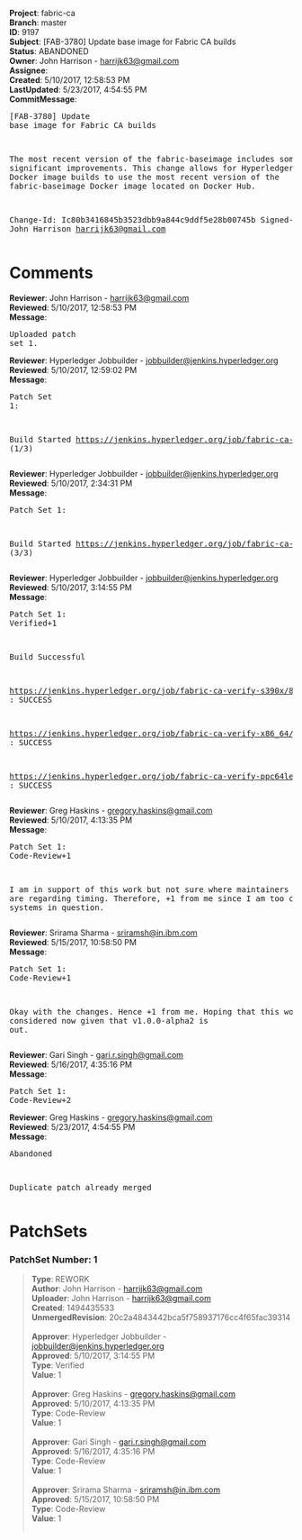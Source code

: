 <strong>Project</strong>: fabric-ca<br><strong>Branch</strong>: master<br><strong>ID</strong>: 9197<br><strong>Subject</strong>: [FAB-3780] Update base image for Fabric CA builds<br><strong>Status</strong>: ABANDONED<br><strong>Owner</strong>: John Harrison - harrijk63@gmail.com<br><strong>Assignee</strong>:<br><strong>Created</strong>: 5/10/2017, 12:58:53 PM<br><strong>LastUpdated</strong>: 5/23/2017, 4:54:55 PM<br><strong>CommitMessage</strong>:<br><pre>[FAB-3780] Update base image for Fabric CA builds

The most recent version of the fabric-baseimage
includes some significant improvements. This change
allows for Hyperledger Fabric CA Docker image builds
to use the most recent version of the
fabric-baseimage Docker image located on Docker Hub.

Change-Id: Ic80b3416845b3523dbb9a844c9ddf5e28b00745b
Signed-off-by: John Harrison <harrijk63@gmail.com>
</pre><h1>Comments</h1><strong>Reviewer</strong>: John Harrison - harrijk63@gmail.com<br><strong>Reviewed</strong>: 5/10/2017, 12:58:53 PM<br><strong>Message</strong>: <pre>Uploaded patch set 1.</pre><strong>Reviewer</strong>: Hyperledger Jobbuilder - jobbuilder@jenkins.hyperledger.org<br><strong>Reviewed</strong>: 5/10/2017, 12:59:02 PM<br><strong>Message</strong>: <pre>Patch Set 1:

Build Started https://jenkins.hyperledger.org/job/fabric-ca-verify-x86_64/799/ (1/3)</pre><strong>Reviewer</strong>: Hyperledger Jobbuilder - jobbuilder@jenkins.hyperledger.org<br><strong>Reviewed</strong>: 5/10/2017, 2:34:31 PM<br><strong>Message</strong>: <pre>Patch Set 1:

Build Started https://jenkins.hyperledger.org/job/fabric-ca-verify-ppc64le/802/ (3/3)</pre><strong>Reviewer</strong>: Hyperledger Jobbuilder - jobbuilder@jenkins.hyperledger.org<br><strong>Reviewed</strong>: 5/10/2017, 3:14:55 PM<br><strong>Message</strong>: <pre>Patch Set 1: Verified+1

Build Successful 

https://jenkins.hyperledger.org/job/fabric-ca-verify-s390x/805/ : SUCCESS

https://jenkins.hyperledger.org/job/fabric-ca-verify-x86_64/799/ : SUCCESS

https://jenkins.hyperledger.org/job/fabric-ca-verify-ppc64le/802/ : SUCCESS</pre><strong>Reviewer</strong>: Greg Haskins - gregory.haskins@gmail.com<br><strong>Reviewed</strong>: 5/10/2017, 4:13:35 PM<br><strong>Message</strong>: <pre>Patch Set 1: Code-Review+1

I am in support of this work but not sure where maintainers opinions are regarding timing.  Therefore, +1 from me since I am too close to the systems in question.</pre><strong>Reviewer</strong>: Srirama Sharma - sriramsh@in.ibm.com<br><strong>Reviewed</strong>: 5/15/2017, 10:58:50 PM<br><strong>Message</strong>: <pre>Patch Set 1: Code-Review+1

Okay with the changes. Hence +1 from me. Hoping that this would be considered now given that v1.0.0-alpha2 is out.</pre><strong>Reviewer</strong>: Gari Singh - gari.r.singh@gmail.com<br><strong>Reviewed</strong>: 5/16/2017, 4:35:16 PM<br><strong>Message</strong>: <pre>Patch Set 1: Code-Review+2</pre><strong>Reviewer</strong>: Greg Haskins - gregory.haskins@gmail.com<br><strong>Reviewed</strong>: 5/23/2017, 4:54:55 PM<br><strong>Message</strong>: <pre>Abandoned

Duplicate patch already merged</pre><h1>PatchSets</h1><h3>PatchSet Number: 1</h3><blockquote><strong>Type</strong>: REWORK<br><strong>Author</strong>: John Harrison - harrijk63@gmail.com<br><strong>Uploader</strong>: John Harrison - harrijk63@gmail.com<br><strong>Created</strong>: 1494435533<br><strong>UnmergedRevision</strong>: 20c2a4843442bca5f758937176cc4f65fac39314<br><br><strong>Approver</strong>: Hyperledger Jobbuilder - jobbuilder@jenkins.hyperledger.org<br><strong>Approved</strong>: 5/10/2017, 3:14:55 PM<br><strong>Type</strong>: Verified<br><strong>Value</strong>: 1<br><br><strong>Approver</strong>: Greg Haskins - gregory.haskins@gmail.com<br><strong>Approved</strong>: 5/10/2017, 4:13:35 PM<br><strong>Type</strong>: Code-Review<br><strong>Value</strong>: 1<br><br><strong>Approver</strong>: Gari Singh - gari.r.singh@gmail.com<br><strong>Approved</strong>: 5/16/2017, 4:35:16 PM<br><strong>Type</strong>: Code-Review<br><strong>Value</strong>: 1<br><br><strong>Approver</strong>: Srirama Sharma - sriramsh@in.ibm.com<br><strong>Approved</strong>: 5/15/2017, 10:58:50 PM<br><strong>Type</strong>: Code-Review<br><strong>Value</strong>: 1<br><br></blockquote>